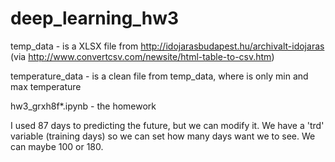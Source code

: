 # deep_learning_hw3

temp_data - is a XLSX file from http://idojarasbudapest.hu/archivalt-idojaras (via http://www.convertcsv.com/newsite/html-table-to-csv.htm)

temperature_data - is a clean file from temp_data, where is only min and max temperature

hw3_grxh8f*.ipynb - the homework

I used 87 days to predicting the future, but we can modify it. We have a 'trd' variable (training days) so we can set how many days want we to see. We can maybe 100 or 180.
